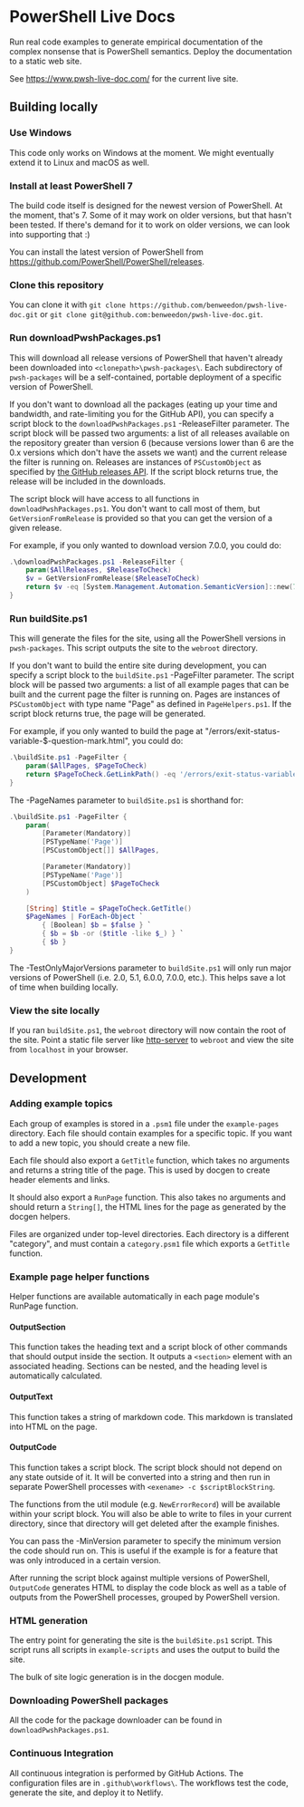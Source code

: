 # PowerShell Live Docs

Run real code examples to generate empirical documentation of the complex
nonsense that is PowerShell semantics. Deploy the documentation to a static web
site.

See <https://www.pwsh-live-doc.com/> for the current live site.

## Building locally

### Use Windows

This code only works on Windows at the moment. We might eventually extend it to
Linux and macOS as well.

### Install at least PowerShell 7

The build code itself is designed for the newest version of PowerShell. At the
moment, that's 7. Some of it may work on older versions, but that hasn't been
tested. If there's demand for it to work on older versions, we can look into
supporting that :)

You can install the latest version of PowerShell from
<https://github.com/PowerShell/PowerShell/releases>.

### Clone this repository

You can clone it with `git clone
https://github.com/benweedon/pwsh-live-doc.git` or `git clone
git@github.com:benweedon/pwsh-live-doc.git`.

### Run downloadPwshPackages.ps1

This will download all release versions of PowerShell that haven't already been
downloaded into `<clonepath>\pwsh-packages\`. Each subdirectory of
`pwsh-packages` will be a self-contained, portable deployment of a specific
version of PowerShell.

If you don't want to download all the packages (eating up your time and
bandwidth, and rate-limiting you for the GitHub API), you can specify a script
block to the `downloadPwshPackages.ps1` -ReleaseFilter parameter. The script
block will be passed two arguments: a list of all releases available on the
repository greater than version 6 (because versions lower than 6 are the 0.x
versions which don't have the assets we want) and the current release the
filter is running on. Releases are instances of `PSCustomObject` as specified
by [the GitHub releases
API](https://developer.github.com/v3/repos/releases/#list-releases-for-a-repository).
If the script block returns true, the release will be included in the
downloads.

The script block will have access to all functions in
`downloadPwshPackages.ps1`. You don't want to call most of them, but
`GetVersionFromRelease` is provided so that you can get the version of a given
release.

For example, if you only wanted to download version 7.0.0, you could do:

```powershell
.\downloadPwshPackages.ps1 -ReleaseFilter {
    param($AllReleases, $ReleaseToCheck)
    $v = GetVersionFromRelease($ReleaseToCheck)
    return $v -eq [System.Management.Automation.SemanticVersion]::new(7, 0, 0)
}
```

### Run buildSite.ps1

This will generate the files for the site, using all the PowerShell versions in
`pwsh-packages`. This script outputs the site to the `webroot` directory.

If you don't want to build the entire site during development, you can specify
a script block to the `buildSite.ps1` -PageFilter parameter. The script block
will be passed two arguments: a list of all example pages that can be built and
the current page the filter is running on. Pages are instances of
`PSCustomObject` with type name "Page" as defined in `PageHelpers.ps1`. If the
script block returns true, the page will be generated.

For example, if you only wanted to build the page at
"/errors/exit-status-variable-$-question-mark.html", you could do:

```powershell
.\buildSite.ps1 -PageFilter {
    param($AllPages, $PageToCheck)
    return $PageToCheck.GetLinkPath() -eq '/errors/exit-status-variable-$-question-mark.html'
}
```

The -PageNames parameter to `buildSite.ps1` is shorthand for:

```powershell
.\buildSite.ps1 -PageFilter {
    param(
        [Parameter(Mandatory)]
        [PSTypeName('Page')]
        [PSCustomObject[]] $AllPages,

        [Parameter(Mandatory)]
        [PSTypeName('Page')]
        [PSCustomObject] $PageToCheck
    )

    [String] $title = $PageToCheck.GetTitle()
    $PageNames | ForEach-Object `
        { [Boolean] $b = $false } `
        { $b = $b -or ($title -like $_) } `
        { $b }
}
```

The -TestOnlyMajorVersions parameter to `buildSite.ps1` will only run major
versions of PowerShell (i.e. 2.0, 5.1, 6.0.0, 7.0.0, etc.). This helps save a
lot of time when building locally.

### View the site locally

If you ran `buildSite.ps1`, the `webroot` directory will now contain the root
of the site. Point a static file server like
[http-server](https://www.npmjs.com/package/http-server) to `webroot` and view
the site from `localhost` in your browser.

## Development

### Adding example topics

Each group of examples is stored in a `.psm1` file under the `example-pages`
directory. Each file should contain examples for a specific topic. If you want
to add a new topic, you should create a new file.

Each file should also export a `GetTitle` function, which takes no arguments
and returns a string title of the page. This is used by docgen to create header
elements and links.

It should also export a `RunPage` function. This also takes no arguments and
should return a `String[]`, the HTML lines for the page as generated by the
docgen helpers.

Files are organized under top-level directories. Each directory is a different
"category", and must contain a `category.psm1` file which exports a `GetTitle`
function.

### Example page helper functions

Helper functions are available automatically in each page module's RunPage
function.

#### OutputSection

This function takes the heading text and a script block of other commands that
should output inside the section. It outputs a `<section>` element with an
associated heading. Sections can be nested, and the heading level is
automatically calculated.

#### OutputText

This function takes a string of markdown code. This markdown is translated into
HTML on the page.

#### OutputCode

This function takes a script block. The script block should not depend on any
state outside of it. It will be converted into a string and then run in
separate PowerShell processes with `<exename> -c $scriptBlockString`.

The functions from the util module (e.g. `NewErrorRecord`) will be available
within your script block. You will also be able to write to files in your
current directory, since that directory will get deleted after the example
finishes.

You can pass the -MinVersion parameter to specify the minimum version the code
should run on. This is useful if the example is for a feature that was only
introduced in a certain version.

After running the script block against multiple versions of PowerShell,
`OutputCode` generates HTML to display the code block as well as a table of
outputs from the PowerShell processes, grouped by PowerShell version.

### HTML generation

The entry point for generating the site is the `buildSite.ps1` script. This
script runs all scripts in `example-scripts` and uses the output to build the
site.

The bulk of site logic generation is in the docgen module.

### Downloading PowerShell packages

All the code for the package downloader can be found in
`downloadPwshPackages.ps1`.

### Continuous Integration

All continuous integration is performed by GitHub Actions. The configuration
files are in `.github\workflows\`. The workflows test the code, generate the
site, and deploy it to Netlify.
